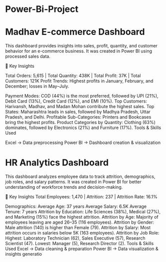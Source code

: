 # Power-Bi-Project
# Madhav E-commerce Dashboard 
This dashboard provides insights into sales, profit, quantity, and customer behavior for an e-commerce business.
It was created in Power BI using processed sales data.

🔹 Key Insights

Total Orders: 5,615 | Total Quantity: 438K | Total Profit: 37K | Total Customers: 121K
Profit Trends: Highest profits in January, February, and December; losses in May–July.

Payment Modes:
COD (44%) is the most preferred, followed by UPI (21%), Debit Card (13%), Credit Card (12%), and EMI (10%).
Top Customers: Harivansh, Madhav, and Madan Mohan contribute the highest sales.
Top States: Maharashtra leads in sales, followed by Madhya Pradesh, Uttar Pradesh, and Delhi.
Profitable Sub-Categories: Printers and Bookcases bring the highest profits.
Product Categories by Quantity: Clothing (63%) dominates, followed by Electronics (21%) and Furniture (17%).
Tools & Skills Used

Excel → Data preprocessing
Power BI → Dashboard creation & visualization



# HR Analytics Dashboard

This dashboard analyzes employee data to track attrition, demographics, job roles, and salary patterns.
It was created in Power BI for better understanding of workforce trends and decision-making.

🔹 Key Insights
Total Employees: 1,470 | Attrition: 237 | Attrition Rate: 16.1%

Demographics:
Average Age: 37 years
Average Salary: 6.5K
Average Tenure: 7 years
Attrition by Education: Life Sciences (38%), Medical (27%), and Marketing (15%) face the highest attrition.
Attrition by Age: Majority of employees leaving are aged 26–35 (116 employees).
Attrition by Gender: Male attrition (140) is higher than Female (79).
Attrition by Salary: Most attrition occurs in salaries below 5K (163 employees).
Attrition by Job Role:
Highest: Laboratory Technician (62), Sales Executive (57), Research Scientist (47).
Lowest: Manager (5), Research Director (2).
 Tools & Skills Used
Excel → Data cleaning & preparation
Power BI → Data visualization & insights generatio


